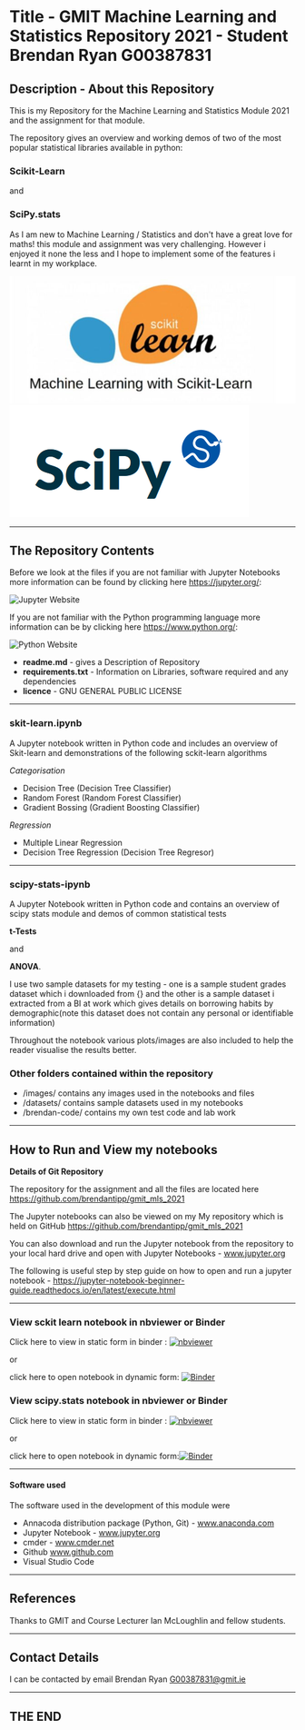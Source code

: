 # Title - GMIT Machine Learning and Statistics Repository 2021 - Student Brendan Ryan G00387831


## __Description - About this Repository__

This is my Repository for the Machine Learning and Statistics Module 2021 and the assignment for that module.

The repository gives an overview and working demos of two of the most popular statistical libraries available in python:

 ### __Scikit-Learn__ 
 
 and 

### __SciPy.stats__


 As I am new to Machine Learning / Statistics and don't have a great love for maths! this module and assignment was very challenging. However i enjoyed it none the less and I hope to implement some of the features i learnt in my workplace.


![Scikit Learn Logo](images/scikit_learn1.PNG)
![Scipy Logo](images/scipy_logo2.PNG)

_________

## __The Repository Contents__

Before we look at the files if you are not familiar with Jupyter Notebooks more information can be found by clicking here https://jupyter.org/:

![Jupyter Website](https://jupyter.org/assets/logos/rectanglelogo-greytext-orangebody-greymoons.svg)

If you are not familiar with the Python programming language more information can be by clicking here https://www.python.org/: 

![Python Website](https://www.python.org/static/img/python-logo.png)



- __readme.md__ - gives a Description of Repository
- __requirements.txt__ -  Information on Libraries, software required and any dependencies
- __licence__ - GNU GENERAL PUBLIC LICENSE

__________

 ### __skit-learn.ipynb__

A Jupyter notebook written in Python code and includes an overview of Skit-learn and demonstrations of the following sckit-learn algorithms

_Categorisation_
- Decision Tree (Decision Tree Classifier)
- Random Forest (Random Forest Classifier)
- Gradient Bossing (Gradient Boosting Classifier)

_Regression_ 
- Multiple Linear Regression
- Decision Tree Regression (Decision Tree Regresor)

_________________

### __scipy-stats-ipynb__ 

A Jupyter Notebook written in Python code and contains an overview of scipy stats module and demos of common statistical tests

__t-Tests__  

and 

__ANOVA__.

I use two sample datasets for my testing - one is a sample student grades dataset which i downloaded from {} and the other is a sample dataset i extracted from a BI at work which gives details on borrowing habits by demographic(note this dataset does not contain any personal or identifiable information)


Throughout the notebook various plots/images are also included to help the reader visualise the results better.



### __Other folders contained within the repository__


- /images/ contains any images used in the notebooks and files
- /datasets/ contains sample datasets used in my notebooks
- /brendan-code/ contains my own test code and lab work

_________________________

## __How to Run and View my notebooks__

__Details of Git Repository__

The repository for the assignment and all the files are located here https://github.com/brendantipp/gmit_mls_2021

The Jupyter notebooks can also be viewed on my My repository which is held on GitHub  https://github.com/brendantipp/gmit_mls_2021

You can also download and run the Jupyter notebook from the repository to your local hard drive and open with Jupyter Notebooks - www.jupyter.org

The following is useful step by step guide on how to open and run a jupyter notebook - https://jupyter-notebook-beginner-guide.readthedocs.io/en/latest/execute.html
_________________

### View __sckit learn__ notebook in nbviewer or Binder

Click here to view in static form  in binder :  [![nbviewer](https://raw.githubusercontent.com/jupyter/design/master/logos/Badges/nbviewer_badge.svg)](https://nbviewer.org/github/brendantipp/gmit_mls_2021/blob/main/scikit-learn.ipynb)

or 

click here to open notebook in dynamic form: [![Binder](https://mybinder.org/badge_logo.svg)](https://mybinder.org/v2/gh/brendantipp/gmit_mls_2021/HEAD?labpath=scikit-learn.ipynb)

### View __scipy.stats__ notebook in nbviewer or Binder

Click here to view in static form  in binder : [![nbviewer](https://raw.githubusercontent.com/jupyter/design/master/logos/Badges/nbviewer_badge.svg)](https://nbviewer.org/github/brendantipp/gmit_mls_2021/blob/main/scipy-stats.ipynb)

or

click here to open notebook in dynamic form:[![Binder](https://mybinder.org/badge_logo.svg)](https://mybinder.org/v2/gh/brendantipp/gmit_mls_2021/HEAD?labpath=scipy-stats.ipynb)


________________

#### __Software used__

The software used in the development of this module were

- Annacoda distribution package (Python, Git) - www.anaconda.com
- Jupyter Notebook - www.jupyter.org
- cmder - www.cmder.net
- Github www.github.com
- Visual Studio Code 

_________________

## __References__

Thanks to GMIT and Course Lecturer Ian McLoughlin and fellow students.


____________________

## __Contact Details__

I can be contacted by email Brendan Ryan G00387831@gmit.ie


____________________________
## THE END







